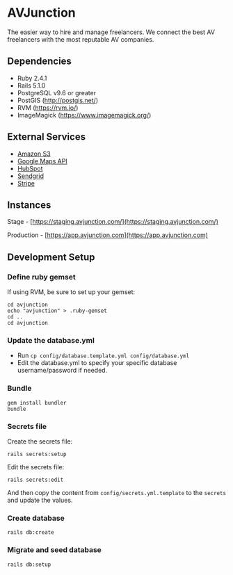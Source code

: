 # AVJunction

The easier way to hire and manage freelancers. We connect the best AV freelancers with the most reputable AV companies.

## Dependencies

- Ruby 2.4.1
- Rails 5.1.0
- PostgreSQL v9.6 or greater
- PostGIS (http://postgis.net/)
- RVM (https://rvm.io/)
- ImageMagick (https://www.imagemagick.org/)

## External Services

* [Amazon S3](https://aws.amazon.com/s3)
* [Google Maps API](https://developers.google.com/maps/)
* [HubSpot](https://www.hubspot.com)
* [Sendgrid](https://sendgrid.com)
* [Stripe](https://www.stripe.com)

## Instances

Stage - [https://staging.avjunction.com/](https://staging.avjunction.com/)

Production - [https://app.avjunction.com](https://app.avjunction.com)

## Development Setup

### Define ruby gemset

If using RVM, be sure to set up your gemset:

    cd avjunction
    echo "avjunction" > .ruby-gemset
    cd ..
    cd avjunction

### Update the database.yml

- Run `cp config/database.template.yml config/database.yml`
- Edit the database.yml to specify your specific database username/password if needed.

### Bundle

    gem install bundler
    bundle

### Secrets file

Create the secrets file:

    rails secrets:setup

Edit the secrets file:

    rails secrets:edit

And then copy the content from `config/secrets.yml.template` to the `secrets` and update the values.

### Create database

    rails db:create

### Migrate and seed database

    rails db:setup
